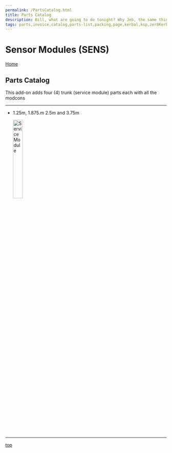 ```yaml
---
permalink: /PartsCatalog.html
title: Parts Catalog
description: Bill, what are going to do tonight? Why Jeb, the same thing we do every night, Take over the world!
tags: parts,invoice,catalog,parts-list,packing,page,kerbal,ksp,zer0Kerbal,zedK
---
```

<!-- PartsCatalog.md v1.1.4.1
Sensor Modules (SENS)
created: 01 Feb 2022
updated: 01 Oct 2022 -->

<script src="https://kit.fontawesome.com/0ea5493613.js" crossorigin="anonymous"></script>
<i class="fa-solid fa-explosion fa-beat-fade fa-3x" style="--fa-beat-fade-opacity: 0.1; --fa-beat-fade-scale: 1.25;color: #FF7E03" ></i>

# Sensor Modules (SENS)

[Home](./index.md)

## Parts Catalog

This add-on adds four (4) trunk (service module) parts each with all the modcons

---

* 1.25m, 1.875.m 2.5m and 3.75m


  <img src="https://raw.githubusercontent.com/zer0Kerbal/SensorModules/master/docs/thumbs/serv-250_icon.png" alt="Service Module" width="25%" height="25%" />

---

[top](#parts-catalog)

<!-- this file CC BY-ND 4.0 by zer0Kerbal -->